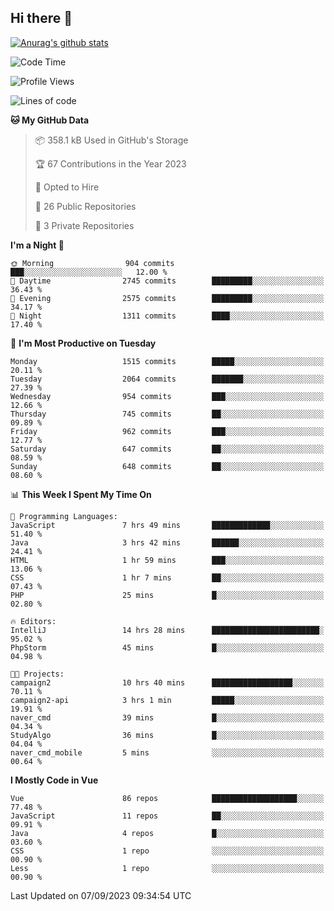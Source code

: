 ## Hi there 👋

[![Anurag's github stats](https://github-readme-stats.vercel.app/api?username=Songwonseok)](https://github.com/anuraghazra/github-readme-stats)



<!--START_SECTION:waka-->
![Code Time](http://img.shields.io/badge/Code%20Time-2%2C504%20hrs%2019%20mins-blue)

![Profile Views](http://img.shields.io/badge/Profile%20Views-1-blue)

![Lines of code](https://img.shields.io/badge/From%20Hello%20World%20I%27ve%20Written-35.0%20million%20lines%20of%20code-blue)

**🐱 My GitHub Data** 

> 📦 358.1 kB Used in GitHub's Storage 
 > 
> 🏆 67 Contributions in the Year 2023
 > 
> 💼 Opted to Hire
 > 
> 📜 26 Public Repositories 
 > 
> 🔑 3 Private Repositories 
 > 
**I'm a Night 🦉** 

```text
🌞 Morning                904 commits         ███░░░░░░░░░░░░░░░░░░░░░░   12.00 % 
🌆 Daytime                2745 commits        █████████░░░░░░░░░░░░░░░░   36.43 % 
🌃 Evening                2575 commits        █████████░░░░░░░░░░░░░░░░   34.17 % 
🌙 Night                  1311 commits        ████░░░░░░░░░░░░░░░░░░░░░   17.40 % 
```
📅 **I'm Most Productive on Tuesday** 

```text
Monday                   1515 commits        █████░░░░░░░░░░░░░░░░░░░░   20.11 % 
Tuesday                  2064 commits        ███████░░░░░░░░░░░░░░░░░░   27.39 % 
Wednesday                954 commits         ███░░░░░░░░░░░░░░░░░░░░░░   12.66 % 
Thursday                 745 commits         ██░░░░░░░░░░░░░░░░░░░░░░░   09.89 % 
Friday                   962 commits         ███░░░░░░░░░░░░░░░░░░░░░░   12.77 % 
Saturday                 647 commits         ██░░░░░░░░░░░░░░░░░░░░░░░   08.59 % 
Sunday                   648 commits         ██░░░░░░░░░░░░░░░░░░░░░░░   08.60 % 
```


📊 **This Week I Spent My Time On** 

```text
💬 Programming Languages: 
JavaScript               7 hrs 49 mins       █████████████░░░░░░░░░░░░   51.40 % 
Java                     3 hrs 42 mins       ██████░░░░░░░░░░░░░░░░░░░   24.41 % 
HTML                     1 hr 59 mins        ███░░░░░░░░░░░░░░░░░░░░░░   13.06 % 
CSS                      1 hr 7 mins         ██░░░░░░░░░░░░░░░░░░░░░░░   07.43 % 
PHP                      25 mins             █░░░░░░░░░░░░░░░░░░░░░░░░   02.80 % 

🔥 Editors: 
IntelliJ                 14 hrs 28 mins      ████████████████████████░   95.02 % 
PhpStorm                 45 mins             █░░░░░░░░░░░░░░░░░░░░░░░░   04.98 % 

🐱‍💻 Projects: 
campaign2                10 hrs 40 mins      ██████████████████░░░░░░░   70.11 % 
campaign2-api            3 hrs 1 min         █████░░░░░░░░░░░░░░░░░░░░   19.91 % 
naver_cmd                39 mins             █░░░░░░░░░░░░░░░░░░░░░░░░   04.34 % 
StudyAlgo                36 mins             █░░░░░░░░░░░░░░░░░░░░░░░░   04.04 % 
naver_cmd_mobile         5 mins              ░░░░░░░░░░░░░░░░░░░░░░░░░   00.64 % 
```

**I Mostly Code in Vue** 

```text
Vue                      86 repos            ███████████████████░░░░░░   77.48 % 
JavaScript               11 repos            ██░░░░░░░░░░░░░░░░░░░░░░░   09.91 % 
Java                     4 repos             █░░░░░░░░░░░░░░░░░░░░░░░░   03.60 % 
CSS                      1 repo              ░░░░░░░░░░░░░░░░░░░░░░░░░   00.90 % 
Less                     1 repo              ░░░░░░░░░░░░░░░░░░░░░░░░░   00.90 % 
```




 Last Updated on 07/09/2023 09:34:54 UTC
<!--END_SECTION:waka-->
